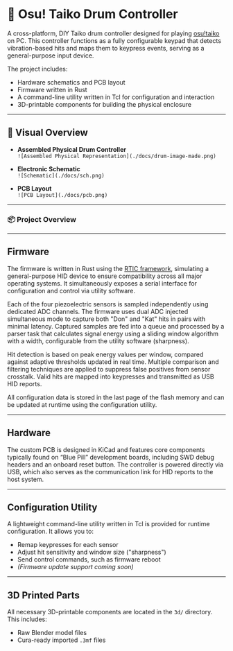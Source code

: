 # 🥁 Osu! Taiko Drum Controller

A cross-platform, DIY Taiko drum controller designed for playing [osu!taiko](https://osu.ppy.sh/home) on PC. This controller functions as a fully configurable keypad that detects vibration-based hits and maps them to keypress events, serving as a general-purpose input device.

The project includes:

- Hardware schematics and PCB layout  
- Firmware written in Rust  
- A command-line utility written in Tcl for configuration and interaction  
- 3D-printable components for building the physical enclosure

---

## 📸 Visual Overview

- **Assembled Physical Drum Controller**  
  `![Assembled Physical Representation](./docs/drum-image-made.png)`

- **Electronic Schematic**  
  `![Schematic](./docs/sch.png)`

- **PCB Layout**  
  `![PCB Layout](./docs/pcb.png)`

---

### 📦 Project Overview

---

## Firmware

The firmware is written in Rust using the [RTIC framework](https://rtic.rs/), simulating a general-purpose HID device to ensure compatibility across all major operating systems. It simultaneously exposes a serial interface for configuration and control via utility software.

Each of the four piezoelectric sensors is sampled independently using dedicated ADC channels. The firmware uses dual ADC injected simultaneous mode to capture both "Don" and "Kat" hits in pairs with minimal latency. Captured samples are fed into a queue and processed by a parser task that calculates signal energy using a sliding window algorithm with a width, configurable from the utility software (sharpness).

Hit detection is based on peak energy values per window, compared against adaptive thresholds updated in real time. Multiple comparison and filtering techniques are applied to suppress false positives from sensor crosstalk. Valid hits are mapped into keypresses and transmitted as USB HID reports.

All configuration data is stored in the last page of the flash memory and can be updated at runtime using the configuration utility.

---

## Hardware

The custom PCB is designed in KiCad and features core components typically found on “Blue Pill” development boards, including SWD debug headers and an onboard reset button. The controller is powered directly via USB, which also serves as the communication link for HID reports to the host system.

---

## Configuration Utility

A lightweight command-line utility written in Tcl is provided for runtime configuration. It allows you to:

- Remap keypresses for each sensor
- Adjust hit sensitivity and window size ("sharpness")
- Send control commands, such as firmware reboot  
- *(Firmware update support coming soon)*

---

## 3D Printed Parts

All necessary 3D-printable components are located in the `3d/` directory. This includes:

- Raw Blender model files
- Cura-ready imported `.3mf` files


